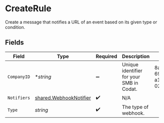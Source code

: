 # CreateRule

Create a message that notifies a URL of an event based on its given type or condition.


## Fields

| Field                                                                   | Type                                                                    | Required                                                                | Description                                                             | Example                                                                 |
| ----------------------------------------------------------------------- | ----------------------------------------------------------------------- | ----------------------------------------------------------------------- | ----------------------------------------------------------------------- | ----------------------------------------------------------------------- |
| `CompanyID`                                                             | **string*                                                               | :heavy_minus_sign:                                                      | Unique identifier for your SMB in Codat.                                | 8a210b68-6988-11ed-a1eb-0242ac120002                                    |
| `Notifiers`                                                             | [shared.WebhookNotifier](../../../pkg/models/shared/webhooknotifier.md) | :heavy_check_mark:                                                      | N/A                                                                     |                                                                         |
| `Type`                                                                  | *string*                                                                | :heavy_check_mark:                                                      | The type of webhook.                                                    |                                                                         |